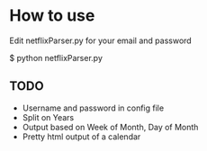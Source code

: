 # How to use

Edit netflixParser.py for your email and password

$ python netflixParser.py

## TODO

* Username and password in config file
* Split on Years
* Output based on Week of Month, Day of Month
* Pretty html output of a calendar
